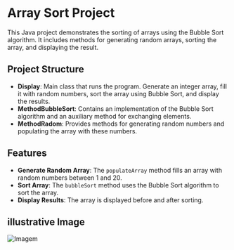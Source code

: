 # Array Sort Project

This Java project demonstrates the sorting of arrays using the Bubble Sort algorithm. It includes methods for generating random arrays, sorting the array, and displaying the result.


## Project Structure

- **Display**: Main class that runs the program. Generate an integer array, fill it with random numbers, sort the array using Bubble Sort, and display the results.
- **MethodBubbleSort**: Contains an implementation of the Bubble Sort algorithm and an auxiliary method for exchanging elements.
- **MethodRadom**: Provides methods for generating random numbers and populating the array with these numbers.


## Features

- **Generate Random Array**: The `populateArray` method fills an array with random numbers between 1 and 20.
- **Sort Array**: The `bubbleSort` method uses the Bubble Sort algorithm to sort the array.
- **Display Results**: The array is displayed before and after sorting.

  

## illustrative Image

<img src="https://lh5.googleusercontent.com/_oLwPF5ZvaZZ4pGD-HvSUSw6nTwwHjUwcLpNigUvb24-PKNwjMUwXcWYWf2wp4HopzHkh9JVmZd_AFYP4HjSYelidbw4FRo1fHrWV3KxbFM13xlRLALb-y-EbLhEmln11lhwEZPV" alt="Imagem">

  

